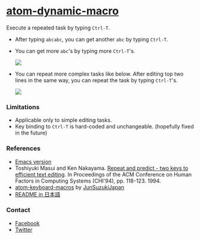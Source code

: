 # [atom-dynamic-macro](https://atom.io/packages/atom-dynamic-macro)

Execute a repeated task by typing `Ctrl-T`.

* After typing `abcabc`, you can get another `abc` by typing `Ctrl-T`.
* You can get more `abc`'s by typing more `Ctrl-T`'s.

   ![](https://gyazo.com/6d64570bf46ceb78d45af3fb04051da5.gif)

* You can repeat more complex tasks like below.
After editing top two lines in the same way,
you can repeat the task by typing `Ctrl-T`'s.
 
   ![](https://gyazo.com/2c17e47b7c5f2d917b1c7f6a955f7a90.gif)

### Limitations

* Applicable only to simple editing tasks.
* Key binding to `Ctrl-T` is hard-coded and unchangeable.
(hopefully fixed in the future)

### References

* [Emacs version](https://github.com/masui/DynamicMacro)
* Toshiyuki Masui and Ken Nakayama. [Repeat and predict - two keys to efficient text editing](http://www.pitecan.com/papers/CHI94/CHI94.pdf). In Proceedings of the ACM Conference on Human Factors in Computing Systems (CHI'94), pp. 118-123. 1994.
* [atom-keyboard-macros](https://atom.io/packages/atom-keyboard-macros) by [JunSuzukiJapan](https://atom.io/users/JunSuzukiJapan)
* [README in 日本語](https://github.com/masui/atom-dynamic-macro/blob/master/README_jp.md)

### Contact

* [Facebook](https://www.facebook.com/toshiyukimasui)
* [Twitter](https://twitter.com/masui)
